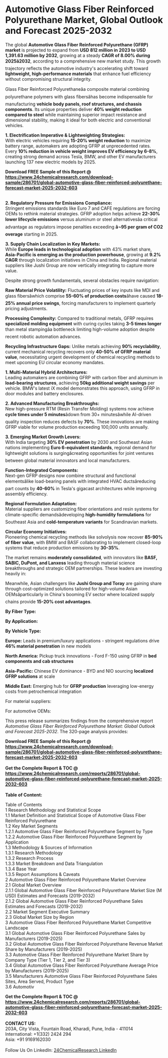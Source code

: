 <h1>Automotive Glass Fiber Reinforced Polyurethane Market, Global Outlook and Forecast 2025-2032</h1><p>The global <strong>Automotive Glass Fiber Reinforced Polyurethane (GFRP) market</strong> is projected to expand from <strong>USD 812 million in 2023 to USD 1,391.63 million by 2032</strong>, growing at a steady <strong>CAGR of 8.00% during 2025â2032</strong>, according to a comprehensive new market study. This growth trajectory reflects the automotive industry's accelerating shift toward <strong>lightweight, high-performance materials</strong> that enhance fuel efficiency without compromising structural integrity.</p><p>Glass Fiber Reinforced Polyurethaneâa composite material combining polyurethane polymers with glass fibersâhas become indispensable for manufacturing <strong>vehicle body panels, roof structures, and chassis components</strong>. Its unique properties deliver <strong>40% weight reduction compared to steel</strong> while maintaining superior impact resistance and dimensional stability, making it ideal for both electric and conventional vehicles.</p><p><strong>1. Electrification Imperative &amp; Lightweighting Strategies:</strong><br>
With electric vehicles requiring <strong>15-20% weight reduction</strong> to maximize battery range, automakers are adopting GFRP at unprecedented rates. Every <strong>10% reduction in vehicle weight improves EV efficiency by 6-8%</strong>, creating strong demand across Tesla, BMW, and other EV manufacturers launching 137 new electric models by 2025.</p><div><b>Download FREE Sample of this Report @ 
            <a href="https://www.24chemicalresearch.com/download-sample/286701/global-automotive-glass-fiber-reinforced-polyurethane-forecast-market-2025-2032-603">
            https://www.24chemicalresearch.com/download-sample/286701/global-automotive-glass-fiber-reinforced-polyurethane-forecast-market-2025-2032-603</a></b></div><br><p><strong>2. Regulatory Pressure for Emissions Compliance:</strong><br>
Stringent emissions standards like Euro 7 and CAFE regulations are forcing OEMs to rethink material strategies. GFRP adoption helps achieve <strong>22-30% lower lifecycle emissions</strong> versus aluminum or steel alternativesâa critical advantage as regulators impose penalties exceeding <strong>â¬95 per gram of CO2 overage</strong> starting in 2025.</p><p><strong>3. Supply Chain Localization in Key Markets:</strong><br>
While <strong>Europe leads in technological adoption</strong> with 43% market share, <strong>Asia-Pacific is emerging as the production powerhouse</strong>, growing at <strong>9.2% CAGR</strong> through localization initiatives in China and India. Regional material suppliers like Jushi Group are now vertically integrating to capture more value.</p><p>Despite strong growth fundamentals, several obstacles require navigation:</p><p><strong>Raw Material Price Volatility:</strong> Fluctuating prices of key inputs like MDI and glass fibersâwhich comprise <strong>55-60% of production costs</strong>âhave caused <strong>18-25% annual price swings</strong>, forcing manufacturers to implement quarterly pricing adjustments.</p><p><strong>Processing Complexity:</strong> Compared to traditional metals, GFRP requires <strong>specialized molding equipment</strong> with curing cycles taking <strong>3-5 times longer</strong> than metal stampingâa bottleneck limiting high-volume adoption despite recent robotic automation advances.</p><p><strong>Recycling Infrastructure Gaps:</strong> Unlike metals achieving <strong>90% recyclability</strong>, current mechanical recycling recovers only <strong>40-50% of GFRP material value</strong>, necessitating urgent development of chemical recycling methods to meet upcoming EU circular economy mandates.</p><p><strong>1. Multi-Material Hybrid Architectures:</strong><br>
Leading automakers are combining GFRP with carbon fiber and aluminum in <strong>load-bearing structures</strong>, achieving <strong>50kg additional weight savings</strong> per vehicle. BMW's latest iX model demonstrates this approach, using GFRP in door modules and battery enclosures.</p><p><strong>2. Advanced Manufacturing Breakthroughs:</strong><br>
New high-pressure RTM (Resin Transfer Molding) systems now achieve <strong>cycle times under 5 minutes</strong>âdown from 30+ minutesâwhile AI-driven quality inspection reduces defects by <strong>70%</strong>. These innovations are making GFRP viable for volume production exceeding 100,000 units annually.</p><p><strong>3. Emerging Market Growth Levers:</strong><br>
With India targeting <strong>30% EV penetration</strong> by 2030 and Southeast Asian nations implementing <strong>Euro 6-equivalent standards</strong>, regional demand for lightweight solutions is surgingâcreating opportunities for joint ventures between global material innovators and local manufacturers.</p><p><strong>Function-Integrated Components:</strong><br>
	Next-gen GFRP designs now combine structural and functional elementsâlike load-bearing panels with integrated HVAC ductsâreducing part counts by <strong>40-60%</strong> in Tesla's gigacast architectures while improving assembly efficiency.</p><p><strong>Regional Formulation Adaptation:</strong><br>
	Material suppliers are customizing fiber orientations and resin systems for climate-specific demandsâdeveloping <strong>high-humidity formulations</strong> for Southeast Asia and <strong>cold-temperature variants</strong> for Scandinavian markets.</p><p><strong>Circular Economy Initiatives:</strong><br>
	Pioneering chemical recycling methods like solvolysis now recover <strong>85-90% of fiber value</strong>, with BMW and BASF collaborating to implement closed-loop systems that reduce production emissions by <strong>30-35%</strong>.</p><p>The market remains <strong>moderately consolidated</strong>, with innovators like <strong>BASF, SABIC, DuPont, and Lanxess</strong> leading through material science breakthroughs and strategic OEM partnerships. These leaders are investing heavily in:</p><p>Meanwhile, Asian challengers like <strong>Jushi Group and Toray</strong> are gaining share through cost-optimized solutions tailored for high-volume Asian OEMsâparticularly in China's booming EV sector where localized supply chains provide <strong>15-20% cost advantages</strong>.</p><p><strong>By Fiber Type:</strong></p><p><strong>By Application:</strong></p><p><strong>By Vehicle Type:</strong></p><p><strong>Europe:</strong> Leads in premium/luxury applications - stringent regulations drive <strong>46% material penetration</strong> in new models</p><p><strong>North America:</strong> Pickup truck innovations - Ford F-150 using GFRP in <strong>bed components and cab structures</strong></p><p><strong>Asia-Pacific:</strong> Chinese EV dominance - BYD and NIO sourcing <strong>localized GFRP solutions</strong> at scale</p><p><strong>Middle East:</strong> Emerging hub for <strong>GFRP production</strong> leveraging low-energy costs from petrochemical integration</p><p>For material suppliers:</p><p>For automotive OEMs:</p><p>This press release summarizes findings from the comprehensive report <em>Automotive Glass Fiber Reinforced Polyurethane Market: Global Outlook and Forecast 2025-2032</em>. The 320-page analysis provides:</p><div><b>Download FREE Sample of this Report @ 
            <a href="https://www.24chemicalresearch.com/download-sample/286701/global-automotive-glass-fiber-reinforced-polyurethane-forecast-market-2025-2032-603">
            https://www.24chemicalresearch.com/download-sample/286701/global-automotive-glass-fiber-reinforced-polyurethane-forecast-market-2025-2032-603</a></b></div><br><div><b>Get the Complete Report & TOC @ 
            <a href="https://www.24chemicalresearch.com/reports/286701/global-automotive-glass-fiber-reinforced-polyurethane-forecast-market-2025-2032-603">
            https://www.24chemicalresearch.com/reports/286701/global-automotive-glass-fiber-reinforced-polyurethane-forecast-market-2025-2032-603</a></b></div><br>
            <b>Table of Content:</b><p>Table of Contents<br />
1 Research Methodology and Statistical Scope<br />
1.1 Market Definition and Statistical Scope of Automotive Glass Fiber Reinforced Polyurethane<br />
1.2 Key Market Segments<br />
1.2.1 Automotive Glass Fiber Reinforced Polyurethane Segment by Type<br />
1.2.2 Automotive Glass Fiber Reinforced Polyurethane Segment by Application<br />
1.3 Methodology & Sources of Information<br />
1.3.1 Research Methodology<br />
1.3.2 Research Process<br />
1.3.3 Market Breakdown and Data Triangulation<br />
1.3.4 Base Year<br />
1.3.5 Report Assumptions & Caveats<br />
2 Automotive Glass Fiber Reinforced Polyurethane Market Overview<br />
2.1 Global Market Overview<br />
2.1.1 Global Automotive Glass Fiber Reinforced Polyurethane Market Size (M USD) Estimates and Forecasts (2019-2032)<br />
2.1.2 Global Automotive Glass Fiber Reinforced Polyurethane Sales Estimates and Forecasts (2019-2032)<br />
2.2 Market Segment Executive Summary<br />
2.3 Global Market Size by Region<br />
3 Automotive Glass Fiber Reinforced Polyurethane Market Competitive Landscape<br />
3.1 Global Automotive Glass Fiber Reinforced Polyurethane Sales by Manufacturers (2019-2025)<br />
3.2 Global Automotive Glass Fiber Reinforced Polyurethane Revenue Market Share by Manufacturers (2019-2025)<br />
3.3 Automotive Glass Fiber Reinforced Polyurethane Market Share by Company Type (Tier 1, Tier 2, and Tier 3)<br />
3.4 Global Automotive Glass Fiber Reinforced Polyurethane Average Price by Manufacturers (2019-2025)<br />
3.5 Manufacturers Automotive Glass Fiber Reinforced Polyurethane Sales Sites, Area Served, Product Type<br />
3.6 Automotiv</p><div><b>Get the Complete Report & TOC @ 
            <a href="https://www.24chemicalresearch.com/reports/286701/global-automotive-glass-fiber-reinforced-polyurethane-forecast-market-2025-2032-603">
            https://www.24chemicalresearch.com/reports/286701/global-automotive-glass-fiber-reinforced-polyurethane-forecast-market-2025-2032-603</a></b></div><br><b>CONTACT US:</b><br>
            203A, City Vista, Fountain Road, Kharadi, Pune, India - 411014<br>
            International: +1(332) 2424 294<br>
            Asia: +91 9169162030 <br><br>
            Follow Us On LinkedIn: <a href="https://www.linkedin.com/company/24chemicalresearch/">24ChemicalResearch LinkedIn</a>